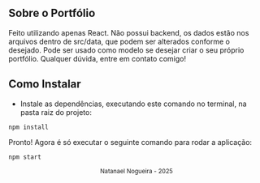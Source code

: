 ## Sobre o Portfólio

Feito utilizando apenas React. Não possui backend, os dados estão nos arquivos dentro de src/data, que podem ser alterados conforme o desejado. Pode ser usado como modelo se desejar criar o seu próprio portfólio. Qualquer dúvida, entre em contato comigo!

## Como Instalar

- Instale as dependências, executando este comando no terminal, na pasta raiz do projeto:

```
npm install
```

Pronto! Agora é só executar o seguinte comando para rodar a aplicação:

```
npm start
```

<div align="center">
  <small>Natanael Nogueira - 2025</small>
</div>